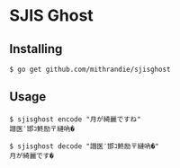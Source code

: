 # SJIS Ghost

## Installing

```$ go get github.com/mithrandie/sjisghost```

## Usage

```
$ sjisghost encode "月が綺麗ですね"
譛医′邯ｺ鮗励〒縺吶�

$ sjisghost decode "譛医′邯ｺ鮗励〒縺吶�"
月が綺麗です�
```